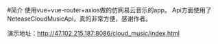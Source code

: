 #简介
使用vue+vue-router+axios做的仿网易云音乐的app。
Api方面使用了NeteaseCloudMusicApi，真的非常方便，感谢作者。

演示地址：http://47.102.215.187:8086/cloud_music/index.html


